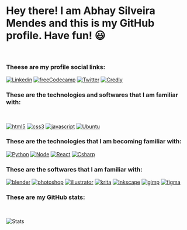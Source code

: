 # Hey there! I am Abhay Silveira Mendes and this is my GitHub profile. Have fun! 😃
<br>

### Theese are my profile social links:

[![Linkedin](https://img.shields.io/badge/LinkedIn-0077B5?style=for-the-badge&logo=linkedin&logoColor=white)](https://www.linkedin.com/in/abhay-mendes-5868b1215/)
[![freeCodecamp](https://img.shields.io/badge/freecodecamp-27273D?style=for-the-badge&logo=freecodecamp&logoColor=white)](https://www.freecodecamp.org/fcc93fb6891-e35b-4bc9-9f2b-ac809d22f45a)
[![Twitter](https://img.shields.io/badge/Twitter-1DA1F2?style=for-the-badge&logo=twitter&logoColor=white)](https://twitter.com/C0rtex_5)
[![Credly](https://img.shields.io/badge/Credly-FF6B00.svg?style=for-the-badge&logo=Credly&logoColor=white)](https://www.credly.com/users/abhay-mendes/badges)

### These are the technologies and softwares that I am familiar with:

<div style="display: inline_block"></br>
 
 [![html5](https://img.shields.io/badge/HTML5-E34F26?style=for-the-badge&logo=html5&logoColor=white)](https://developer.mozilla.org/en-US/docs/Web/HTML)
 [![css3](https://img.shields.io/badge/CSS3-1572B6?style=for-the-badge&logo=css3&logoColor=white)](https://www.w3.org/Style/CSS/Overview.en.html)
 [![javascript](https://img.shields.io/badge/JavaScript-323330?style=for-the-badge&logo=javascript&logoColor=F7DF1E)](https://developer.mozilla.org/en-US/docs/Web/JavaScript)
 [![Ubuntu](https://img.shields.io/badge/Ubuntu-E95420.svg?style=for-the-badge&logo=Ubuntu&logoColor=white)](https://ubuntu.com)
 
</div>

### These are the technologies that I am becoming familiar with:

[![Python](https://img.shields.io/badge/Python-3776AB?style=for-the-badge&logo=python&logoColor=white)](https://www.python.org)
[![Node](https://img.shields.io/badge/Node.js-43853D?style=for-the-badge&logo=node.js&logoColor=white)](https://nodejs.org/en)
[![React](https://img.shields.io/badge/React-20232A?style=for-the-badge&logo=react&logoColor=61DAFB)](https://react.dev)
[![Csharp](https://img.shields.io/badge/C%20Sharp-512BD4.svg?style=for-the-badge&logo=C-Sharp&logoColor=white)](https://learn.microsoft.com/en-us/dotnet/csharp/)

### These are the softwares that I am familiar with:

[![blender](https://img.shields.io/badge/blender-%23F5792A.svg?style=for-the-badge&logo=blender&logoColor=white)](https://www.blender.org)
[![photoshop](https://img.shields.io/badge/Adobe%20Photoshop-31A8FF?style=for-the-badge&logo=Adobe%20Photoshop&logoColor=black)](https://www.adobe.com/pt/products/photoshop/landpb.html?mv=search&s_kwcid=AL!3085!3!340859421278!e!!g!!photoshop!1447265685!53212492301&mv=search&sdid=LZ32SYVR&ef_id=CjwKCAjwqZSlBhBwEiwAfoZUICjxgNG8iqTLJh6UQcQC5Mr6a6gaY63NWq4c0iqdGnFfvU_HaMNPyBoCKcsQAvD_BwE:G:s&s_kwcid=AL!3085!3!340859421278!e!!g!!photoshop!1447265685!53212492301&gad=1&gclid=CjwKCAjwqZSlBhBwEiwAfoZUICjxgNG8iqTLJh6UQcQC5Mr6a6gaY63NWq4c0iqdGnFfvU_HaMNPyBoCKcsQAvD_BwE)
[![illustrator](https://img.shields.io/badge/Adobe%20Illustrator-FF9A00?style=for-the-badge&logo=adobe%20illustrator&logoColor=white)](https://www.adobe.com/pt/products/illustrator.html?gclid=CjwKCAjwqZSlBhBwEiwAfoZUIK00loRU_Dcg3Xf2aKZZdjP_9_a_0Ofd44wvvLVbhIt5Icdb0ik_lBoCO6oQAvD_BwE&mv=search&mv=search&sdid=KCJMVLF6&ef_id=CjwKCAjwqZSlBhBwEiwAfoZUIK00loRU_Dcg3Xf2aKZZdjP_9_a_0Ofd44wvvLVbhIt5Icdb0ik_lBoCO6oQAvD_BwE:G:s&s_kwcid=AL!3085!3!596406827930!e!!g!!illustrator!1479761007!62724397572&gad=1)
[![krita](https://img.shields.io/badge/Krita-203759?style=for-the-badge&logo=krita&logoColor=EEF37B)](https://krita.org/en/)
[![inkscape](https://img.shields.io/badge/Inkscape-000000?style=for-the-badge&logo=Inkscape&logoColor=white)](https://inkscape.org/pt/)
[![gimp](https://img.shields.io/badge/gimp-5C5543?style=for-the-badge&logo=gimp&logoColor=white)](https://www.gimp.org)
[![figma](https://img.shields.io/badge/Figma-F24E1E.svg?style=for-the-badge&logo=Figma&logoColor=white)](https://www.figma.com)

### These are my GitHub stats:

<div style="display: inline_block"></br>

![Stats](https://github-readme-stats.vercel.app/api/top-langs/?username=C0rtex5&layout=compact&theme=radical)

</div>

